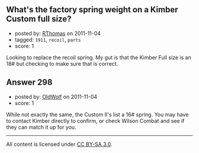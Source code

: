 ## What's the factory spring weight on a Kimber Custom full size?

- posted by: [RThomas](https://stackexchange.com/users/-1/86-rthomas) on 2011-11-04
- tagged: `1911`, `recoil`, `parts`
- score: 1

Looking to replace the recoil spring.  My gut is that the Kimber Full size is an 18# but checking to make sure that is correct.


## Answer 298

- posted by: [OldWolf](https://stackexchange.com/users/-1/111-oldwolf) on 2011-11-04
- score: 1

While not exactly the same, the Custom II's list a 16# spring. You may have to contact Kimber directly to confirm, or check Wilson Combat and see if they can match it up for you.



---

All content is licensed under [CC BY-SA 3.0](https://creativecommons.org/licenses/by-sa/3.0/).
